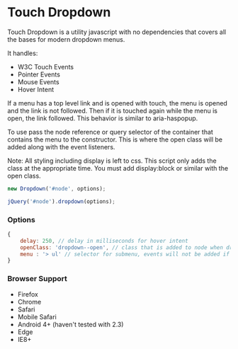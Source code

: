 # Touch Dropdown

Touch Dropdown is a utility javascript with no dependencies that covers all the bases for modern dropdown menus.

It handles:

* W3C Touch Events
* Pointer Events
* Mouse Events
* Hover Intent

If a menu has a top level link and is opened with touch, the menu is opened and the link is not followed.  Then if it is touched again while the menu is open, the link followed.  This behavior is similar to aria-haspopup.

To use pass the node reference or query selector of the container that contains the menu to the constructor.  This is where the open class will be added along with the event listeners.

Note: All styling including display is left to css.  This script only adds the class at the appropriate time. You must add display:block or similar with the open class.

```javascript
new Dropdown('#node', options);
```

```javascript
jQuery('#node').dropdown(options);
```

### Options
```javascript
{
    delay: 250, // delay in milliseconds for hover intent
    openClass: 'dropdown--open', // class that is added to node when dropdown is open
    menu : '> ul' // selector for submenu, events will not be added if menu is not found
}
```

### Browser Support

* Firefox
* Chrome
* Safari
* Mobile Safari
* Android 4+ (haven't tested with 2.3)
* Edge
* IE8+
